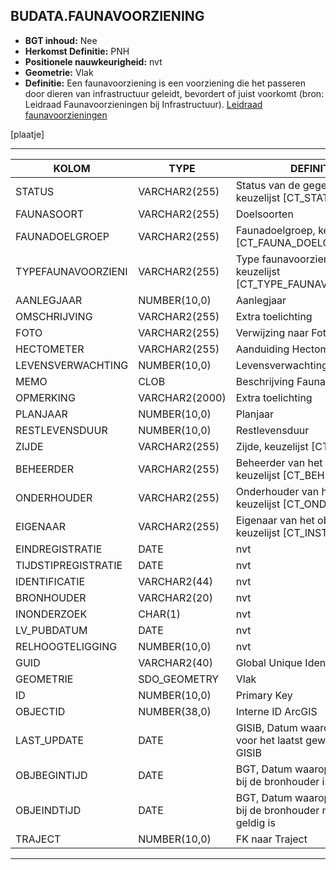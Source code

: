 ## BUDATA.FAUNAVOORZIENING


* __BGT inhoud:__ Nee
* __Herkomst Definitie:__ PNH
* __Positionele nauwkeurigheid:__ nvt
* __Geometrie:__ Vlak
* __Definitie:__ Een faunavoorziening is een voorziening die het passeren door dieren van infrastructuur geleidt, bevordert of juist voorkomt (bron: Leidraad Faunavoorzieningen bij Infrastructuur).
[Leidraad faunavoorzieningen](http://www.mjpo.nl/publicaties/leidraad_faunavoorzieningen_bij_infrastructuur/?page=leidraad)

[plaatje]

***

|KOLOM                               |TYPE              |DEFINITIE|
|------                              |----              |-----    |
|STATUS                              |VARCHAR2(255)     |Status van de gegevens, keuzelijst [CT_STATUS]|
|FAUNASOORT                          |VARCHAR2(255)     |Doelsoorten|
|FAUNADOELGROEP                      |VARCHAR2(255)     |Faunadoelgroep, keuzelijst [CT_FAUNA_DOELGROEP]|
|TYPEFAUNAVOORZIENI                  |VARCHAR2(255)     |Type faunavoorziening, keuzelijst [CT_TYPE_FAUNAVOORZIENING]|
|AANLEGJAAR                          |NUMBER(10,0)      |Aanlegjaar|
|OMSCHRIJVING                        |VARCHAR2(255)     |Extra toelichting|
|FOTO                                |VARCHAR2(255)     |Verwijzing naar Foto|
|HECTOMETER                          |VARCHAR2(255)     |Aanduiding Hectometrering|
|LEVENSVERWACHTING                   |NUMBER(10,0)      |Levensverwachting|
|MEMO                                |CLOB              |Beschrijving Faunavoorziening|
|OPMERKING                           |VARCHAR2(2000)    |Extra toelichting|
|PLANJAAR                            |NUMBER(10,0)      |Planjaar|
|RESTLEVENSDUUR                      |NUMBER(10,0)      |Restlevensduur|
|ZIJDE                               |VARCHAR2(255)     |Zijde, keuzelijst [CT_ZIJDE]|
|BEHEERDER                           |VARCHAR2(255)     |Beheerder van het object, keuzelijst [CT_BEHEERDER]|
|ONDERHOUDER                         |VARCHAR2(255)     |Onderhouder van het object, keuzelijst [CT_ONDERHOUDER]|
|EIGENAAR                            |VARCHAR2(255)     |Eigenaar van het object, keuzelijst [CT_INSTANTIE]|
|EINDREGISTRATIE                     |DATE              |nvt|
|TIJDSTIPREGISTRATIE                 |DATE              |nvt|
|IDENTIFICATIE                       |VARCHAR2(44)      |nvt|
|BRONHOUDER                          |VARCHAR2(20)      |nvt|
|INONDERZOEK                         |CHAR(1)           |nvt|
|LV_PUBDATUM                         |DATE              |nvt|
|RELHOOGTELIGGING                    |NUMBER(10,0)      |nvt|
|GUID                                |VARCHAR2(40)      |Global Unique Identifier|
|GEOMETRIE                           |SDO_GEOMETRY      |Vlak|
|ID                                  |NUMBER(10,0)      |Primary Key|
|OBJECTID                            |NUMBER(38,0)      |Interne ID ArcGIS|
|LAST_UPDATE                         |DATE              |GISIB, Datum waarop het object voor het laatst gewijzigd is in GISIB|
|OBJBEGINTIJD                        |DATE              |BGT, Datum waarop het object bij de bronhouder is ontstaan|
|OBJEINDTIJD                         |DATE              |BGT, Datum waarop het object bij de bronhouder niet meer geldig is|
|TRAJECT                             |NUMBER(10,0)      |FK naar Traject|


***